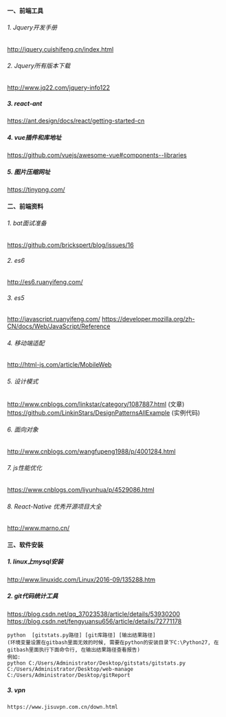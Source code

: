 #### 一、前端工具
###### 1. Jquery开发手册
http://jquery.cuishifeng.cn/index.html

###### 2. Jquery所有版本下载
http://www.jq22.com/jquery-info122

##### 3. react-ant
https://ant.design/docs/react/getting-started-cn

##### 4. vue插件和库地址
https://github.com/vuejs/awesome-vue#components--libraries

##### 5. 图片压缩网址
https://tinypng.com/

#### 二、前端资料
###### 1. bat面试准备
https://github.com/brickspert/blog/issues/16

###### 2. es6
http://es6.ruanyifeng.com/

###### 3. es5
http://javascript.ruanyifeng.com/
https://developer.mozilla.org/zh-CN/docs/Web/JavaScript/Reference

###### 4. 移动端适配
http://html-js.com/article/MobileWeb

###### 5. 设计模式 
http://www.cnblogs.com/linkstar/category/1087887.html (文章)
https://github.com/LinkinStars/DesignPatternsAllExample (实例代码)

###### 6. 面向对象
http://www.cnblogs.com/wangfupeng1988/p/4001284.html

###### 7. js性能优化
https://www.cnblogs.com/liyunhua/p/4529086.html

###### 8. React-Native 优秀开源项目大全
http://www.marno.cn/

#### 三、软件安装
##### 1. linux上mysql安装
http://www.linuxidc.com/Linux/2016-09/135288.htm

##### 2. git代码统计工具
https://blog.csdn.net/qq_37023538/article/details/53930200
https://blog.csdn.net/fengyuansu656/article/details/72771178

    python  [gitstats.py路径] [git库路径] [输出结果路径]
	(环境变量设置在gitbash里面无效的时候, 需要在python的安装目录下C:\Python27, 在gitbash里面执行下面命令行, 在输出结果路径查看报告)
	例如:
	python C:/Users/Administrator/Desktop/gitstats/gitstats.py C:/Users/Administrator/Desktop/web-manage C:/Users/Administrator/Desktop/gitReport
	
##### 3. vpn
    https://www.jisuvpn.com.cn/down.html
